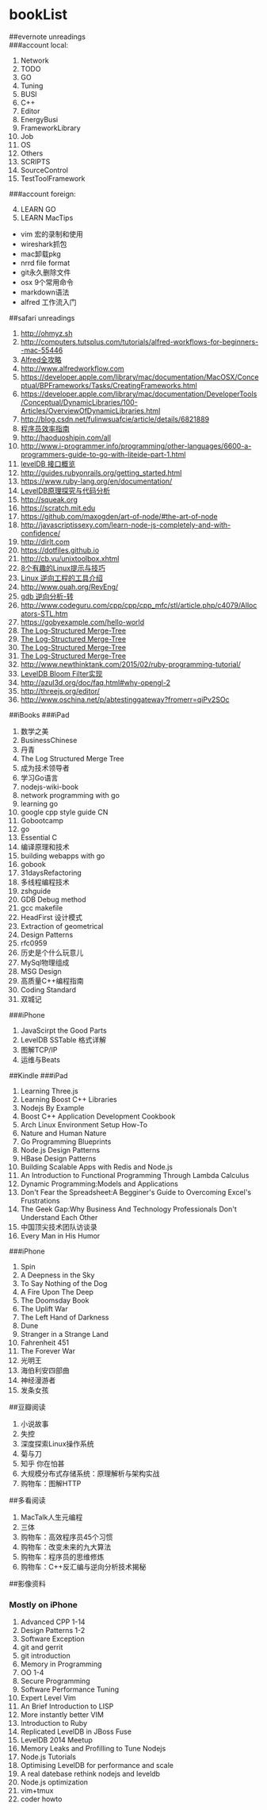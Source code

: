 # bookList
##evernote unreadings  
###account local:
   1. Network
   2. TODO
   3. GO
   4. Tuning
   5. BUSI
   6. C++
   7. Editor
   8. EnergyBusi
   9. FrameworkLibrary
   10. Job
   11. OS
   12. Others
   13. SCRIPTS
   14. SourceControl
   15. TestToolFramework
   
###account foreign:

   4. LEARN GO
   5. LEARN MacTips
   * vim 宏的录制和使用
   * wireshark抓包
   * mac卸载pkg
   * nrrd file format
   * git永久删除文件
   *  osx 9个常用命令
   * markdown语法
   * alfred 工作流入门



##safari unreadings  
   1. http://ohmyz.sh
   2. http://computers.tutsplus.com/tutorials/alfred-workflows-for-beginners--mac-55446
   3. [Alfred全攻略](http://bbs.feng.com/read-htm-tid-6398178.html)
   4. http://www.alfredworkflow.com
   5. https://developer.apple.com/library/mac/documentation/MacOSX/Conceptual/BPFrameworks/Tasks/CreatingFrameworks.html
   6. https://developer.apple.com/library/mac/documentation/DeveloperTools/Conceptual/DynamicLibraries/100-Articles/OverviewOfDynamicLibraries.html
   7. http://blog.csdn.net/fulinwsuafcie/article/details/6821889
   8. [程序员效率指南](http://mp.weixin.qq.com/s?__biz=MzA3NDM0ODQwMw==&mid=206041450&idx=1&sn=3982c8cc45d7c47f0fbc19fe8371490f&scene=4#wechat_redirect)
   9. http://haoduoshipin.com/all
   10. http://www.i-programmer.info/programming/other-languages/6600-a-programmers-guide-to-go-with-liteide-part-1.html
   11. [levelDB 接口概览](http://blog.marchtea.com/archives/212)
   12. http://guides.rubyonrails.org/getting_started.html
   13. https://www.ruby-lang.org/en/documentation/
   14. [LevelDB原理探究与代码分析](http://blog.csdn.net/houzengjiang/article/details/7718548)
   15. http://squeak.org
   16. https://scratch.mit.edu
   17. https://github.com/maxogden/art-of-node/#the-art-of-node
   18. http://javascriptissexy.com/learn-node-js-completely-and-with-confidence/
   19. http://dirlt.com
   20. https://dotfiles.github.io
   21. http://cb.vu/unixtoolbox.xhtml
   22. [8个有趣的Linux提示与技巧](https://linux.cn/article-2532-1.html)
   23. [Linux 逆向工程的工具介绍](http://blog.csdn.net/robertsong2004/article/details/37740661)
   24. http://www.ouah.org/RevEng/
   25. [gdb 逆向分析-转](http://blog.chinaunix.net/uid-23586647-id-101158.html)
   26. http://www.codeguru.com/cpp/cpp/cpp_mfc/stl/article.php/c4079/Allocators-STL.htm
   27. https://gobyexample.com/hello-world
   28. [The Log-Structured Merge-Tree](http://duanple.blog.163.com/blog/static/7097176720120391321283/)
   29. [The Log-Structured Merge-Tree](http://duanple.blog.163.com/blog/static/7097176720123202219903/)
   30. [The Log-Structured Merge-Tree](http://duanple.blog.163.com/blog/static/7097176720123202125771/)
   31. [The Log-Structured Merge-Tree](http://duanple.blog.163.com/blog/static/70971767201171705113636/)
   32. http://www.newthinktank.com/2015/02/ruby-programming-tutorial/
   33. [LevelDB Bloom Filter实现](http://duanple.blog.163.com/blog/static/7097176720123227403134/)
   34. http://azul3d.org/doc/faq.html#why-opengl-2
   35. http://threejs.org/editor/
   36. http://www.oschina.net/p/abtestinggateway?fromerr=qiPv2SOc

##iBooks
###iPad  
   1. 数学之美
   2. BusinessChinese
   3. 丹青
   4. The Log Structured Merge Tree
   5. 成为技术领导者
   6. 学习Go语言
   7. nodejs-wiki-book
   8. network programming with go
   9. learning go
   10. google cpp style guide CN
   11. Gobootcamp
   12. go
   13. Essential C
   14. 编译原理和技术
   15. building webapps with go
   16. gobook
   17. 31daysRefactoring
   18. 多线程编程技术
   19. zshguide
   20. GDB Debug method
   21. gcc makefile
   22. HeadFirst 设计模式
   23. Extraction of geometrical
   24. Design Patterns
   25. rfc0959
   26. 历史是个什么玩意儿  
   27. MySql物理组成
   28. MSG Design
   29. 高质量C++编程指南
   30. Coding Standard
   31. 双城记

###iPhone
   1. JavaScirpt the Good Parts
   2. LevelDB SSTable 格式详解
   3. 图解TCP/IP
   4. 运维与Beats

##Kindle
###iPad  
   1. Learning Three.js
   2. Learning Boost C++ Libraries
   3. Nodejs By Example
   4. Boost C++ Application Development Cookbook
   5. Arch Linux Environment Setup How-To
   6. Nature and Human Nature
   7. Go Programming Blueprints
   8. Node.js Design Patterns
   9. HBase Design Patterns
   10. Building Scalable Apps with Redis and Node.js
   11. An Introduction to Functional Programming Through Lambda Calculus
   12. Dynamic Programming:Models and Applications
   13. Don't Fear the Spreadsheet:A Begginer's Guide to Overcoming Excel's Frustrations
   14. The Geek Gap:Why Business And Technology Professionals Don't Understand Each Other
   15. 中国顶尖技术团队访谈录
   16. Every Man in His Humor

###iPhone
   1. Spin
   2. A Deepness in the Sky
   3. To Say Nothing of the Dog
   4. A Fire Upon The Deep
   5. The Doomsday Book
   6. The Uplift War
   7. The Left Hand of Darkness
   8. Dune
   9. Stranger in a Strange Land
   10. Fahrenheit 451
   11. The Forever War
   12. 光明王
   13. 海伯利安四部曲
   14. 神经漫游者
   15. 发条女孩

##豆瓣阅读
   1. 小说故事
   2. 失控
   3. 深度探索Linux操作系统
   4. 菊与刀
   5. 知乎 你在怕甚
   6. 大规模分布式存储系统：原理解析与架构实战
   7. 购物车：图解HTTP
   
##多看阅读
   1. MacTalk人生元编程
   2. 三体
   3. 购物车：高效程序员45个习惯
   4. 购物车：改变未来的九大算法
   5. 购物车：程序员的思维修炼
   6. 购物车：C++反汇编与逆向分析技术揭秘

##影像资料
### Mostly on iPhone
   1. Advanced CPP 1-14
   2. Design Patterns 1-2
   3. Software Exception
   4. git and gerrit
   5. git introduction
   6. Memory in Programming
   7. OO 1-4
   8. Secure Programming
   9. Software Performance Tuning
   10. Expert Level Vim
   11. An Brief Introduction to LISP
   12. More instantly better VIM
   13. Introduction to Ruby
   14. Replicated LevelDB in JBoss Fuse
   15. LevelDB 2014 Meetup
   16. Memory Leaks and Profilling to Tune Nodejs
   17. Node.js Tutorials
   18. Optimising LevelDB for performance and scale
   19. A real datebase rethink nodejs and leveldb
   20. Node.js optimization
   21. vim+tmux
   22. coder howto
